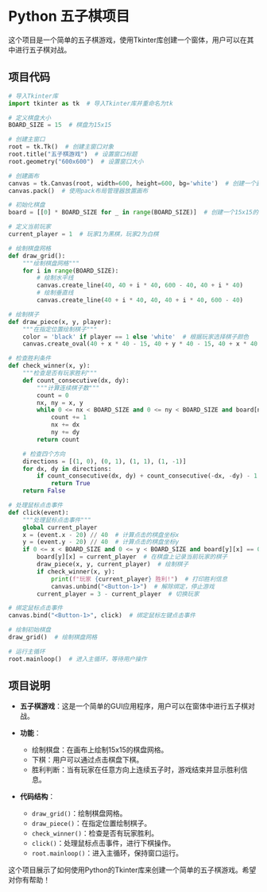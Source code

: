# Python 五子棋项目

这个项目是一个简单的五子棋游戏，使用Tkinter库创建一个窗体，用户可以在其中进行五子棋对战。

## 项目代码

```python
# 导入Tkinter库
import tkinter as tk  # 导入Tkinter库并重命名为tk

# 定义棋盘大小
BOARD_SIZE = 15  # 棋盘为15x15

# 创建主窗口
root = tk.Tk()  # 创建主窗口对象
root.title("五子棋游戏")  # 设置窗口标题
root.geometry("600x600")  # 设置窗口大小

# 创建画布
canvas = tk.Canvas(root, width=600, height=600, bg='white')  # 创建一个画布，背景为白色
canvas.pack()  # 使用pack布局管理器放置画布

# 初始化棋盘
board = [[0] * BOARD_SIZE for _ in range(BOARD_SIZE)]  # 创建一个15x15的二维列表，初始化为0

# 定义当前玩家
current_player = 1  # 玩家1为黑棋，玩家2为白棋

# 绘制棋盘网格
def draw_grid():
    """绘制棋盘网格"""
    for i in range(BOARD_SIZE):
        # 绘制水平线
        canvas.create_line(40, 40 + i * 40, 600 - 40, 40 + i * 40)
        # 绘制垂直线
        canvas.create_line(40 + i * 40, 40, 40 + i * 40, 600 - 40)

# 绘制棋子
def draw_piece(x, y, player):
    """在指定位置绘制棋子"""
    color = 'black' if player == 1 else 'white'  # 根据玩家选择棋子颜色
    canvas.create_oval(40 + x * 40 - 15, 40 + y * 40 - 15, 40 + x * 40 + 15, 40 + y * 40 + 15, fill=color)

# 检查胜利条件
def check_winner(x, y):
    """检查是否有玩家胜利"""
    def count_consecutive(dx, dy):
        """计算连续棋子数"""
        count = 0
        nx, ny = x, y
        while 0 <= nx < BOARD_SIZE and 0 <= ny < BOARD_SIZE and board[ny][nx] == current_player:
            count += 1
            nx += dx
            ny += dy
        return count

    # 检查四个方向
    directions = [(1, 0), (0, 1), (1, 1), (1, -1)]
    for dx, dy in directions:
        if count_consecutive(dx, dy) + count_consecutive(-dx, -dy) - 1 >= 5:
            return True
    return False

# 处理鼠标点击事件
def click(event):
    """处理鼠标点击事件"""
    global current_player
    x = (event.x - 20) // 40  # 计算点击的棋盘坐标x
    y = (event.y - 20) // 40  # 计算点击的棋盘坐标y
    if 0 <= x < BOARD_SIZE and 0 <= y < BOARD_SIZE and board[y][x] == 0:
        board[y][x] = current_player  # 在棋盘上记录当前玩家的棋子
        draw_piece(x, y, current_player)  # 绘制棋子
        if check_winner(x, y):
            print(f"玩家 {current_player} 胜利!")  # 打印胜利信息
            canvas.unbind("<Button-1>")  # 解除绑定，停止游戏
        current_player = 3 - current_player  # 切换玩家

# 绑定鼠标点击事件
canvas.bind("<Button-1>", click)  # 绑定鼠标左键点击事件

# 绘制初始棋盘
draw_grid()  # 绘制棋盘网格

# 运行主循环
root.mainloop()  # 进入主循环，等待用户操作
```

## 项目说明

- **五子棋游戏**：这是一个简单的GUI应用程序，用户可以在窗体中进行五子棋对战。
- **功能**：
  - 绘制棋盘：在画布上绘制15x15的棋盘网格。
  - 下棋：用户可以通过点击棋盘下棋。
  - 胜利判断：当有玩家在任意方向上连续五子时，游戏结束并显示胜利信息。

- **代码结构**：
  - `draw_grid()`：绘制棋盘网格。
  - `draw_piece()`：在指定位置绘制棋子。
  - `check_winner()`：检查是否有玩家胜利。
  - `click()`：处理鼠标点击事件，进行下棋操作。
  - `root.mainloop()`：进入主循环，保持窗口运行。

这个项目展示了如何使用Python的Tkinter库来创建一个简单的五子棋游戏。希望对你有帮助！ 